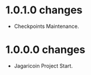 1.0.1.0 changes
=============
- Checkpoints Maintenance.


1.0.0.0 changes
=============
- Jagaricoin Project Start.

